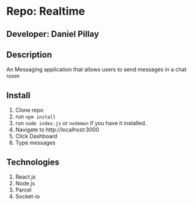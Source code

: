 # Repo: Realtime
## Developer: Daniel Pillay

## Description
An Messaging application that allows users to send messages in a chat room

## Install
1. Clone repo
1.  run `npm install`
1.  run `node index.js` or `nodemon` if you have it installed.
1.  Navigate to http://localhost:3000
1. Click Dashboard
1. Type messages


## Technologies
1. React.js
1. Node.js
1. Parcel
1. Socket-io
